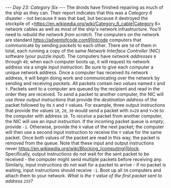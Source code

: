 *--- Day 23: Category Six ---*
The droids have finished repairing as much of the ship as they can.  Their report indicates that this was a *Category 6* disaster - not because it was that bad, but because it destroyed the stockpile of <https://en.wikipedia.org/wiki/Category_6_cable|Category 6> network cables as well as most of the ship's network infrastructure.
You'll need to *rebuild the network from scratch*.
The computers on the network are standard <https://adventofcode.com9|Intcode> computers that communicate by sending *packets* to each other.  There are `50` of them in total, each running a copy of the same *Network Interface Controller* (NIC) software (your puzzle input). The computers have *network addresses* `0` through `49`; when each computer boots up, it will request its network address via a single input instruction. Be sure to give each computer a unique network address.
Once a computer has received its network address, it will begin doing work and communicating over the network by sending and receiving *packets*. All packets contain *two values* named `X` and `Y`. Packets sent to a computer are queued by the recipient and read in the order they are received.
To *send* a packet to another computer, the NIC will use *three output instructions* that provide the *destination address* of the packet followed by its `X` and `Y` values.  For example, three output instructions that provide the values `10`, `20`, `30` would send a packet with `X=20` and `Y=30` to the computer with address `10`.
To *receive* a packet from another computer, the NIC will use an *input instruction*.  If the incoming packet queue is *empty*, provide `-1`.  Otherwise, provide the `X` value of the next packet; the computer will then use a second input instruction to receive the `Y` value for the same packet.  Once both values of the packet are read in this way, the packet is removed from the queue.
Note that these input and output instructions never <https://en.wikipedia.org/wiki/Blocking_(computing)|block>. Specifically, output instructions do not wait for the sent packet to be received - the computer might send multiple packets before receiving any. Similarly, input instructions do not wait for a packet to arrive - if no packet is waiting, input instructions should receive `-1`.
Boot up all `50` computers and attach them to your network.  *What is the `Y` value of the first packet sent to address `255`?*

